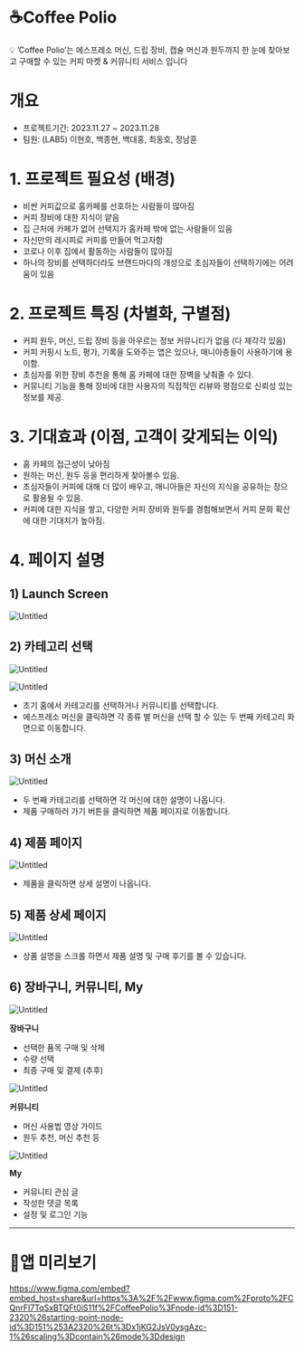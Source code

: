 # ☕️Coffee Polio

<aside>
💡 ’Coffee Polio’는 에스프레소 머신, 드립 장비, 캡슐 머신과 원두까지 한 눈에 찾아보고
구매할 수 있는 커피 마켓 & 커뮤니티 서비스 입니다

</aside>

# 개요

- 프로젝트기간: 2023.11.27 ~ 2023.11.28
- 팀원: (LAB5) 이현호, 백종현, 백대홍, 최동호, 정남훈

# 1. 프로젝트 필요성 (배경)

- 비싼 커피값으로 홈카페를 선호하는 사람들이 많아짐
- 커피 장비에 대한 지식이 얕음
- 집 근처에 카페가 없어 선택지가 홈카페 밖에 없는 사람들이 있음
- 자신만의 레시피로 커피를 만들어 먹고자함
- 코로나 이후 집에서 활동하는 사람들이 많아짐
- 하나의 장비를 선택하더라도 브랜드마다의 개성으로 초심자들이 선택하기에는 어려움이 있음

# 2. 프로젝트 특징 (차별화, 구별점)

- 커피 원두, 머신, 드립 장비 등을 아우르는 정보 커뮤니티가 없음 (다 제각각 있음)
- 커피 커핑시 노트, 평가, 기록을 도와주는 앱은 있으나, 매니아층들이 사용하기에 용이함.
- 초심자를 위한 장비 추천을 통해 홈 카페에 대한 장벽을 낮춰줄 수 있다.
- 커뮤니티 기능을 통해 장비에 대한 사용자의 직접적인 리뷰와 평점으로 신뢰성 있는 정보를 제공.

# 3. 기대효과 (이점, 고객이 갖게되는 이익)

- 홈 카페의 접근성이 낮아짐
- 원하는 머신, 원두 등을 편리하게 찾아볼수 있음.
- 초심자들이 커피에 대해 더 많이 배우고, 매니아들은 자신의 지식을 공유하는 장으로 활용될 수 있음.
- 커피에 대한 지식을 쌓고, 다양한 커피 장비와 원두를 경험해보면서 커피 문화 확산에 대한 기대치가 높아짐.

# 4. 페이지 설명

## 1) Launch Screen

![Untitled](https://prod-files-secure.s3.us-west-2.amazonaws.com/016ba6b8-2699-4134-b06e-8dda5e531c2a/d383d15d-00bb-4e77-a3ff-dade9ed2fd37/Untitled.png)

## 2) 카테고리 선택

![Untitled](https://prod-files-secure.s3.us-west-2.amazonaws.com/016ba6b8-2699-4134-b06e-8dda5e531c2a/8b544f51-027a-42bf-93ee-55028a4d21f6/Untitled.png)

![Untitled](https://prod-files-secure.s3.us-west-2.amazonaws.com/016ba6b8-2699-4134-b06e-8dda5e531c2a/9a65bba0-4917-42ad-8650-e0ee74d75630/Untitled.png)

- 초기 홈에서 카테고리를 선택하거나 커뮤니티를 선택합니다.
- 에스프레소 머신을 클릭하면 각 종류 별 머신을 선택 할 수 있는 두 번째 카테고리 화면으로 이동합니다.

## 3) 머신 소개

![Untitled](https://prod-files-secure.s3.us-west-2.amazonaws.com/016ba6b8-2699-4134-b06e-8dda5e531c2a/5ab4240c-3ee6-447d-931a-eab7fa9528b2/Untitled.png)

- 두 번째 카테고리를 선택하면 각 머신에 대한 설명이 나옵니다.
- 제품 구매하러 가기 버튼을 클릭하면 제품 페이지로 이동합니다.

## 4) 제품 페이지

![Untitled](https://prod-files-secure.s3.us-west-2.amazonaws.com/016ba6b8-2699-4134-b06e-8dda5e531c2a/8914e23a-4042-4e2b-8b59-8f974967f788/Untitled.png)

- 제품을 클릭하면 상세 설명이 나옵니다.

## 5) 제품 상세 페이지

![Untitled](https://prod-files-secure.s3.us-west-2.amazonaws.com/016ba6b8-2699-4134-b06e-8dda5e531c2a/088be65c-28bd-4253-826d-ae552d9853a7/Untitled.png)

- 상품 설명을 스크롤 하면서 제품 설명 및 구매 후기를 볼 수 있습니다.

## 6) 장바구니, 커뮤니티, My

![Untitled](https://prod-files-secure.s3.us-west-2.amazonaws.com/016ba6b8-2699-4134-b06e-8dda5e531c2a/6aa8bfd3-0acb-4131-a7e4-946827c8e1cf/Untitled.png)

**장바구니**

- 선택한 품목 구매 및 삭제
- 수량 선택
- 최종 구매 및 결제 (추후)

![Untitled](https://prod-files-secure.s3.us-west-2.amazonaws.com/016ba6b8-2699-4134-b06e-8dda5e531c2a/88460a92-ac92-4ffe-837d-fa27369a48a6/Untitled.png)

**커뮤니티**

- 머신 사용법 영상 가이드
- 원두 추천, 머신 추천 등

![Untitled](https://prod-files-secure.s3.us-west-2.amazonaws.com/016ba6b8-2699-4134-b06e-8dda5e531c2a/240b61a4-8b97-4b59-928e-e3d55e7b42fb/Untitled.png)

**My**

- 커뮤니티 관심 글
- 작성한 댓글 목록
- 설정 및 로그인 기능

---

# 📱앱 미리보기

https://www.figma.com/embed?embed_host=share&url=https%3A%2F%2Fwww.figma.com%2Fproto%2FCQnrFI7TqSxBTQFt0iS11f%2FCoffeePolio%3Fnode-id%3D151-2320%26starting-point-node-id%3D151%253A2320%26t%3Dx1jKG2JsV0ysgAzc-1%26scaling%3Dcontain%26mode%3Ddesign
